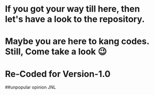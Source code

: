 # If you got your way till here, then let's have a look to the repository.

# Maybe you are here to kang codes. Still, Come take a look 😉

# Re-Coded for Version-1.0

##unpopular opinion JNL
